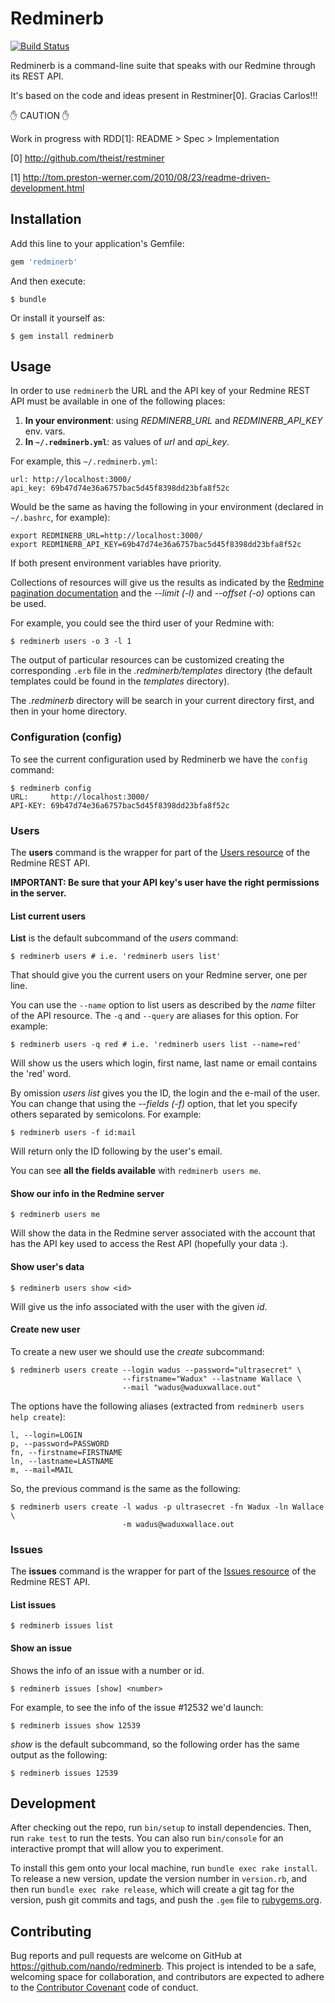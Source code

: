 [travis]: https://travis-ci.org/nando/redminerb

# Redminerb

[![Build Status](https://travis-ci.org/nando/redminerb.svg?branch=master)][travis]

Redminerb is a command-line suite that speaks with our Redmine through its REST API.

It's based on the code and ideas present in Restminer[0]. Gracias Carlos!!!

:hand: CAUTION :hand:

Work in progress with RDD[1]: README > Spec > Implementation

[0] http://github.com/theist/restminer

[1] http://tom.preston-werner.com/2010/08/23/readme-driven-development.html

## Installation

Add this line to your application's Gemfile:

```ruby
gem 'redminerb'
```

And then execute:

    $ bundle

Or install it yourself as:

    $ gem install redminerb

## Usage

In order to use `redminerb` the URL and the API key of your Redmine REST API must be available in one of the following places:


1. **In your environment**: using *REDMINERB_URL* and *REDMINERB_API_KEY* env. vars.
2. **In `~/.redminerb.yml`**: as values of *url* and *api_key*.

For example, this `~/.redminerb.yml`:

    url: http://localhost:3000/
    api_key: 69b47d74e36a6757bac5d45f8398dd23bfa8f52c

Would be the same as having the following in your environment (declared in `~/.bashrc`, for example):

    export REDMINERB_URL=http://localhost:3000/
    export REDMINERB_API_KEY=69b47d74e36a6757bac5d45f8398dd23bfa8f52c

If both present environment variables have priority.

Collections of resources will give us the results as indicated by the
[Redmine pagination documentation](http://www.redmine.org/projects/redmine/wiki/Rest_api#Collection-resources-and-pagination) and the *--limit (-l)* and *--offset (-o)* options can be used.

For example, you could see the third user of your Redmine with:

    $ redminerb users -o 3 -l 1

The output of particular resources can be customized creating the corresponding `.erb` file in the *.redminerb/templates* directory (the default templates could be found in the *templates* directory).

The *.redminerb* directory will be search in your current directory first, and then in your home directory.

### Configuration (config)

To see the current configuration used by Redminerb we have the `config` command:

    $ redminerb config
    URL:     http://localhost:3000/
    API-KEY: 69b47d74e36a6757bac5d45f8398dd23bfa8f52c

### Users

The **users** command is the wrapper for part of the [Users resource](http://www.redmine.org/projects/redmine/wiki/Rest_Users) of the Redmine REST API.

**IMPORTANT: Be sure that your API key's user have the right permissions in the server.**

#### List current users

**List** is the default subcommand of the *users* command:

    $ redminerb users # i.e. 'redminerb users list'

That should give you the current users on your Redmine server, one per line.

You can use the `--name` option to list users as described by the *name* filter of the API resource. The `-q` and `--query` are aliases for this option. For example:

    $ redminerb users -q red # i.e. 'redminerb users list --name=red'

Will show us the users which login, first name, last name or email contains the 'red' word.

By omission *users list* gives you the ID, the login and the e-mail of the user. You can
change that using the *--fields (-f)* option, that let you specify others separated
by semicolons. For example:
 
    $ redminerb users -f id:mail

Will return only the ID following by the user's email.

You can see **all the fields available** with `redminerb users me`.

#### Show our info in the Redmine server

    $ redminerb users me

Will show the data in the Redmine server associated with the account that has
the API key used to access the Rest API (hopefully your data :).

#### Show user's data

    $ redminerb users show <id>

Will give us the info associated with the user with the given *id*.

#### Create new user

To create a new user we should use the *create* subcommand:

    $ redminerb users create --login wadus --password="ultrasecret" \
                             --firstname="Wadux" --lastname Wallace \
                             --mail "wadus@waduxwallace.out"

The options have the following aliases (extracted from `redminerb users help create`):

    l, --login=LOGIN           
    p, --password=PASSWORD     
    fn, --firstname=FIRSTNAME  
    ln, --lastname=LASTNAME    
    m, --mail=MAIL

So, the previous command is the same as the following:

    $ redminerb users create -l wadus -p ultrasecret -fn Wadux -ln Wallace \
                             -m wadus@waduxwallace.out

### Issues

The **issues** command is the wrapper for part of the [Issues resource](http://www.redmine.org/projects/redmine/wiki/Rest_Issues) of the Redmine REST API.

#### List issues

    $ redminerb issues list

#### Show an issue

Shows the info of an issue with a number or id.

    $ redminerb issues [show] <number>

For example, to see the info of the issue #12532 we'd launch:

    $ redminerb issues show 12539

*show* is the default subcommand, so the following order has the same output as the following:

    $ redminerb issues 12539

## Development

After checking out the repo, run `bin/setup` to install dependencies. Then, run `rake test` to run the tests. You can also run `bin/console` for an interactive prompt that will allow you to experiment.

To install this gem onto your local machine, run `bundle exec rake install`. To release a new version, update the version number in `version.rb`, and then run `bundle exec rake release`, which will create a git tag for the version, push git commits and tags, and push the `.gem` file to [rubygems.org](https://rubygems.org).

## Contributing

Bug reports and pull requests are welcome on GitHub at https://github.com/nando/redminerb. This project is intended to be a safe, welcoming space for collaboration, and contributors are expected to adhere to the [Contributor Covenant](http://contributor-covenant.org) code of conduct.

